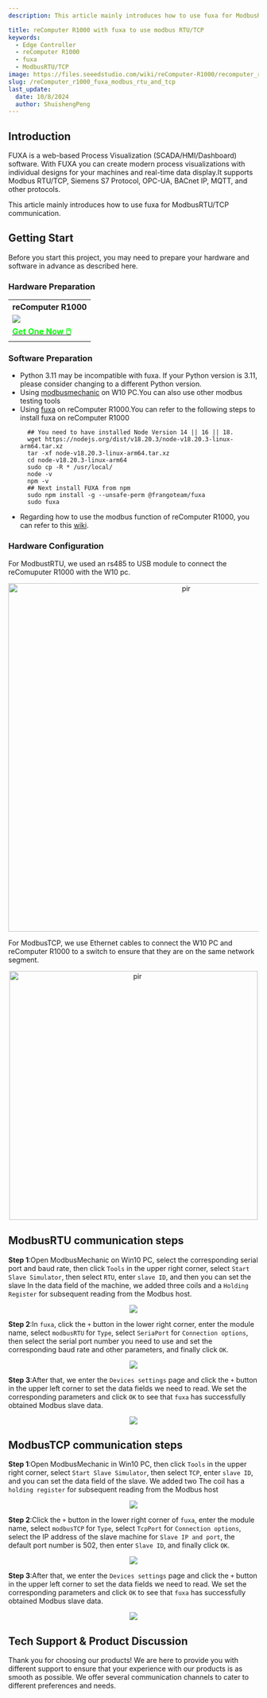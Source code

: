 ```yaml
---
description: This article mainly introduces how to use fuxa for ModbusRTU/TCP communication.

title: reComputer R1000 with fuxa to use modbus RTU/TCP
keywords:
  - Edge Controller
  - reComputer R1000
  - fuxa
  - ModbusRTU/TCP
image: https://files.seeedstudio.com/wiki/reComputer-R1000/recomputer_r_images/01.png
slug: /reComputer_r1000_fuxa_modbus_rtu_and_tcp
last_update:
  date: 10/8/2024
  author: ShuishengPeng
---
```


## Introduction 
FUXA is a web-based Process Visualization (SCADA/HMI/Dashboard) software. With FUXA you can create modern process visualizations with individual designs for your machines and real-time data display.It supports Modbus RTU/TCP, Siemens S7 Protocol, OPC-UA, BACnet IP, MQTT, and other protocols. 

This article mainly introduces how to use fuxa for ModbusRTU/TCP communication.


## Getting Start

Before you start this project, you may need to prepare your hardware and software in advance as described here.

### Hardware Preparation

<div class="table-center">
	<table class="table-nobg">
    <tr class="table-trnobg">
      <th class="table-trnobg">reComputer R1000</th>
		</tr>
    <tr class="table-trnobg"></tr>
		<tr class="table-trnobg">
			<td class="table-trnobg"><div style={{textAlign:'center'}}><img src="https://files.seeedstudio.com/wiki/reComputer-R1000/recomputer_r_images/01.png" style={{width:300, height:'auto'}}/></div></td>
		</tr>
    <tr class="table-trnobg"></tr>
		<tr class="table-trnobg">
			<td class="table-trnobg"><div class="get_one_now_container" style={{textAlign: 'center'}}><a class="get_one_now_item" href="https://www.seeedstudio.com/reComputer-R1025-10-p-5895.html">
              <strong><span><font color={'FFFFFF'} size={"4"}> Get One Now 🖱️</font></span></strong>
          </a></div></td>
        </tr>
    </table>
    </div>

### Software Preparation
* Python 3.11 may be incompatible with fuxa. If your Python version is 3.11, please consider changing to a different Python version.
* Using [modbusmechanic](https://modbusmechanic.scifidryer.com/) on W10 PC.You can also use other modbus testing tools
* Using [fuxa](https://github.com/frangoteam/FUXA) on reComputer R1000.You can refer to the following steps to install fuxa on reComputer R1000
  ```shell
    ## You need to have installed Node Version 14 || 16 || 18.
    wget https://nodejs.org/dist/v18.20.3/node-v18.20.3-linux-arm64.tar.xz
    tar -xf node-v18.20.3-linux-arm64.tar.xz
    cd node-v18.20.3-linux-arm64
    sudo cp -R * /usr/local/
    node -v
    npm -v
    ## Next install FUXA from npm
    sudo npm install -g --unsafe-perm @frangoteam/fuxa
    sudo fuxa
  ```
* Regarding how to use the modbus function of reComputer R1000, you can refer to this [wiki](https://wiki.seeedstudio.com/reComputer_r1000_use_rs485_modbus_rtu/).
### Hardware Configuration
For ModbustRTU, we used an rs485 to USB module to connect the reComuputer R1000 with the W10 pc.

<div align="center"><img src="https://files.seeedstudio.com/wiki/reComputer-R1000/RS485_fix/hardwareconnection.png" alt="pir" width="700" height="auto" /></div>

For ModbusTCP, we use Ethernet cables to connect the W10 PC and reComputer R1000 to a switch to ensure that they are on the same network segment.

<div align="center"><img src="https://files.seeedstudio.com/wiki/reComputer-R1000/fuxa/r1000_connection.png" alt="pir" width="500" height="auto" /></div>

## ModbusRTU communication steps

**Step 1**:Open ModbusMechanic on Win10 PC, select the corresponding serial port and baud rate, then click `Tools` in the upper right corner, select `Start Slave Simulator`, then select `RTU`, enter `slave ID`, and then you can set the slave In the data field of the machine, we added three coils and a `Holding Register` for subsequent reading from the Modbus host.

<center><img width={600} src="https://files.seeedstudio.com/wiki/reComputer-R1000/fuxa/ModbusRTU_slva_data.gif" /></center>

**Step 2**:In `fuxa`, click the `+` button in the lower right corner, enter the module name, select `modbusRTU` for `Type`, select `SeriaPort` for `Connection options`, then select the serial port number you need to use and set the corresponding baud rate and other parameters, and finally click `OK`. 

<center><img width={600} src="https://files.seeedstudio.com/wiki/reComputer-R1000/fuxa/first_configure.png" /></center>

**Step 3**:After that, we enter the `Devices settings` page and click the `+` button in the upper left corner to set the data fields we need to read. We set the corresponding parameters and click `OK` to see that `fuxa` has successfully obtained Modbus slave data.

<center><img width={600} src="https://files.seeedstudio.com/wiki/reComputer-R1000/fuxa/ModbusRTU_master.gif" /></center>

## ModbusTCP communication steps

**Step 1**:Open ModbusMechanic in Win10 PC, then click `Tools` in the upper right corner, select `Start Slave Simulator`, then select `TCP`, enter `slave ID`, and you can set the data field of the slave. We added two The coil has a `holding register` for subsequent reading from the Modbus host

<center><img width={600} src="https://files.seeedstudio.com/wiki/reComputer-R1000/fuxa/ModbusTcp_slava_data.gif" /></center>

**Step 2**:Click the `+` button in the lower right corner of `fuxa`, enter the module name, select `modbusTCP` for `Type`, select `TcpPort` for `Connection options`, select the IP address of the slave machine for `Slave IP and port`, the default port number is 502, then enter `Slave ID`, and finally click `OK`. 

<center><img width={600} src="https://files.seeedstudio.com/wiki/reComputer-R1000/fuxa/modbustcp_first_configure.png" /></center>

**Step 3**:After that, we enter the `Devices settings` page and click the `+` button in the upper left corner to set the data fields we need to read. We set the corresponding parameters and click `OK` to see that `fuxa` has successfully obtained Modbus slave data.

<center><img width={600} src="https://files.seeedstudio.com/wiki/reComputer-R1000/fuxa/ModbusTcp_master.gif" /></center>

## Tech Support & Product Discussion

Thank you for choosing our products! We are here to provide you with different support to ensure that your experience with our products is as smooth as possible. We offer several communication channels to cater to different preferences and needs.

<div class="button_tech_support_container">
<a href="https://forum.seeedstudio.com/" class="button_forum"></a> 
<a href="https://www.seeedstudio.com/contacts" class="button_email"></a>
</div>

<div class="button_tech_support_container">
<a href="https://discord.gg/eWkprNDMU7" class="button_discord"></a> 
<a href="https://github.com/Seeed-Studio/wiki-documents/discussions/69" class="button_discussion"></a>
</div>
